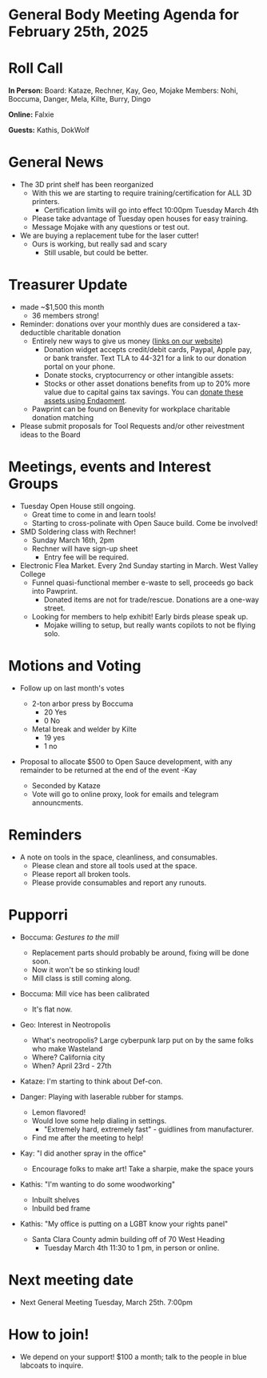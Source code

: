 # General Body Meeting Agenda for February 25th, 2025
# Roll Call
**In Person:**
Board: Kataze, Rechner, Kay, Geo, Mojake
Members: Nohi, Boccuma, Danger, Mela, Kilte, Burry, Dingo

**Online:**
Falxie

**Guests:**
Kathis, DokWolf

# General News
- The 3D print shelf has been reorganized
    - With this we are starting to require training/certification for ALL 3D printers.
        - Certification limits will go into effect 10:00pm Tuesday March 4th
    - Please take advantage of Tuesday open houses for easy training. 
    - Message Mojake with any questions or test out. 
- We are buying a replacement tube for the laser cutter! 
    - Ours is working, but really sad and scary
        - Still usable, but could be better.

# Treasurer Update
- made ~$1,500 this month
    - 36 members strong! 
- Reminder: donations over your monthly dues are considered a tax-deductible charitable donation
  - Entirely new ways to give us money ([links on our website](https://pawprintprototyping.org/pages/donate/))
    - Donation widget accepts credit/debit cards, Paypal, Apple pay, or bank transfer.  Text TLA to 44-321 for a link to our donation portal on your phone.
    - Donate stocks, cryptocurrency or other intangible assets:
    - Stocks or other asset donations benefits from up to 20% more value due to capital gains tax savings. You can [donate these assets using Endaoment](https://app.endaoment.org/orgs/84-4428024).
  - Pawprint can be found on Benevity for workplace charitable donation matching
- Please submit proposals for Tool Requests and/or other reivestment ideas to the Board


# Meetings, events and Interest Groups
- Tuesday Open House still ongoing.
    - Great time to come in and learn tools!
    - Starting to cross-polinate with Open Sauce build. Come be involved! 
- SMD Soldering class with Rechner! 
    - Sunday March 16th, 2pm
    - Rechner will have sign-up sheet
        - Entry fee will be required.
- Electronic Flea Market. Every 2nd Sunday starting in March. West Valley College 
    - Funnel quasi-functional member e-waste to sell, proceeds go back into Pawprint. 
        - Donated items are not for trade/rescue. Donations are a one-way street. 
    - Looking for members to help exhibit! Early birds please speak up.
        - Mojake willing to setup, but really wants copilots to not be flying solo. 



# Motions and Voting
- Follow up on last month's votes
    - 2-ton arbor press by Boccuma 
        - 20 Yes
        - 0 No 
    - Metal break and welder by Kilte
        - 19 yes
        - 1 no 

- Proposal to allocate $500 to Open Sauce development, with any remainder to be returned at the end of the event -Kay
    - Seconded by Kataze
    - Vote will go to online proxy, look for emails and telegram announcments. 

# Reminders
- A note on tools in the space, cleanliness, and consumables.
    - Please clean and store all tools used at the space.
    - Please report all broken tools.
    - Please provide consumables and report any runouts. 

# Pupporri 
- Boccuma: *Gestures to the mill* 
    - Replacement parts should probably be around, fixing will be done soon. 
    - Now it won't be so stinking loud! 
    - Mill class is still coming along. 
- Boccuma: Mill vice has been calibrated
    - It's flat now. 

- Geo: Interest in Neotropolis
    - What's neotropolis? Large cyberpunk larp put on by the same folks who make Wasteland 
    - Where? California city
    - When? April 23rd - 27th

- Kataze: I'm starting to think about Def-con. 

- Danger: Playing with laserable rubber for stamps. 
    - Lemon flavored! 
    - Would love some help dialing in settings. 
        - "Extremely hard, extremely fast" - guidlines from manufacturer. 
    - Find me after the meeting to help! 

- Kay: "I did another spray in the office" 
    - Encourage folks to make art! Take a sharpie, make the space yours

- Kathis: "I'm wanting to do some woodworking" 
    - Inbuilt shelves
    - Inbuild bed frame 
- Kathis: "My office is putting on a LGBT know your rights panel"
    - Santa Clara County admin building off of 70 West Heading 
        - Tuesday March 4th 11:30 to 1 pm, in person or online. 

# Next meeting date
- Next General Meeting Tuesday, March 25th. 7:00pm

# How to join! 
- We depend on your support! $100 a month; talk to the people in blue labcoats to inquire. 
